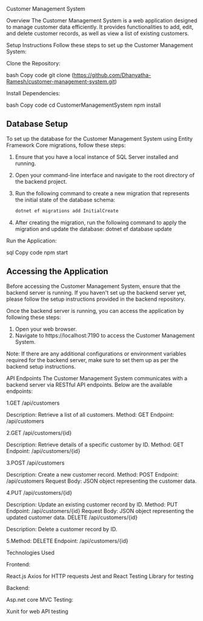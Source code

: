 Customer Management System

Overview
The Customer Management System is a web application designed to manage customer data efficiently. It provides functionalities to add, edit, and delete customer records, as well as view a list of existing customers.

Setup Instructions
Follow these steps to set up the Customer Management System:

Clone the Repository:

bash
Copy code
git clone (https://github.com/Dhanyatha-Ramesh/customer-management-system.git)

Install Dependencies:

bash
Copy code
cd CustomerManagementSystem
npm install

Database Setup
--------------

To set up the database for the Customer Management System using Entity Framework Core migrations, follow these steps:

1. Ensure that you have a local instance of SQL Server installed and running.

2. Open your command-line interface and navigate to the root directory of the backend project.

3. Run the following command to create a new migration that represents the initial state of the database schema:

   ```bash
   dotnet ef migrations add InitialCreate
   
4. After creating the migration, run the following command to apply the migration and update the database:
   dotnet ef database update

Run the Application:

sql
Copy code
npm start

Accessing the Application
-------------------------

Before accessing the Customer Management System, ensure that the backend server is running. If you haven't set up the backend server yet, please follow the setup instructions provided in the backend repository.

Once the backend server is running, you can access the application by following these steps:

1. Open your web browser.
2. Navigate to https://localhost:7190 to access the Customer Management System.

Note: If there are any additional configurations or environment variables required for the backend server, make sure to set them up as per the backend setup instructions.

API Endpoints
The Customer Management System communicates with a backend server via RESTful API endpoints. Below are the available endpoints:

1.GET /api/customers

Description: Retrieve a list of all customers.
Method: GET
Endpoint: /api/customers

2.GET /api/customers/{id}

Description: Retrieve details of a specific customer by ID.
Method: GET
Endpoint: /api/customers/{id}

3.POST /api/customers

Description: Create a new customer record.
Method: POST
Endpoint: /api/customers
Request Body: JSON object representing the customer data.

4.PUT /api/customers/{id}

Description: Update an existing customer record by ID.
Method: PUT
Endpoint: /api/customers/{id}
Request Body: JSON object representing the updated customer data.
DELETE /api/customers/{id}

Description: Delete a customer record by ID.

5.Method: DELETE
Endpoint: /api/customers/{id}


Technologies Used

Frontend:

React.js
Axios for HTTP requests
Jest and React Testing Library for testing

Backend:

Asp.net core MVC
Testing:

Xunit for web API testing
